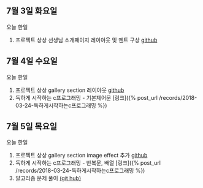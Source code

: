 ## 7월 3일 화요일

오늘 한일

1. 프로젝트 상상 선생님 소개패이지 레이아웃 및 멘트 구상 [github](https://github.com/zooozoo/snagsang-project)


## 7월 4일 수요일

오늘 한일

1. 프로젝트 상상 gallery section 레이아웃 [github](https://github.com/zooozoo/snagsang-project)
2. 독하게 시작하는 c프로그래밍 - 기본제어문 [링크]({% post_url /records/2018-03-24-독하게시작하는c프로그래밍 %})


## 7월 5일 목요일

오늘 한일

1. 프로젝트 상상 gallery section image effect 추가 [github](https://github.com/zooozoo/snagsang-project)
2. 독하게 시작하는 c프로그래밍 - 반복문, 배열 [링크]({% post_url /records/2018-03-24-독하게시작하는c프로그래밍 %})
3. 알고리즘 문제 풀이 [(git hub)](https://github.com/zooozoo/algorithm)
